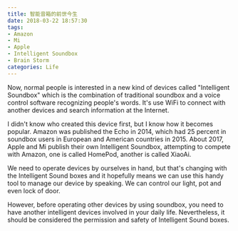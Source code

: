 ```yaml
---
title: 智能音箱的前世今生
date: 2018-03-22 18:57:30
tags:
- Amazon
- Mi
- Apple
- Intelligent Soundbox
- Brain Storm
categories: Life
---
```

  Now, normal people is interested in a new kind of devices called "Intelligent Soundbox" which is the combination of traditional soundbox and a voice control software recognizing people's words. It's use WiFi to connect with another devices and search information at the Internet.
<!--more-->
  I didn't know who created this device first, but I know how it becomes popular. Amazon was published the Echo in 2014, which had 25 percent in soundbox users in European and American countries in 2015. About 2017, Apple and Mi publish their own Intelligent Soundbox, attempting to compete with Amazon, one is called HomePod, another is called XiaoAi.

  We need to operate devices by ourselves in hand, but that's changing with the Intelligent Sound boxes and it hopefully means we can use this handy tool to manage our device by speaking. We can control our light, pot and even lock of door.

  However, before operating other devices by using soundbox, you need to have another intelligent devices involved in your daily life. Nevertheless, it should be considered the permission and safety of Intelligent Sound boxes.
